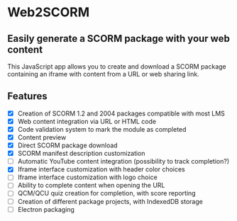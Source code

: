 # Web2SCORM
## Easily generate a SCORM package with your web content

This JavaScript app allows you to create and download a SCORM package containing an iframe with content from a URL or web sharing link.

## Features

- [X] Creation of SCORM 1.2 and 2004 packages compatible with most LMS
- [X] Web content integration via URL or HTML code
- [X] Code validation system to mark the module as completed
- [X] Content preview
- [X] Direct SCORM package download
- [X] SCORM manifest description customization
- [ ] Automatic YouTube content integration (possibility to track completion?)
- [X] Iframe interface customization with header color choices
- [ ] Iframe interface customization with logo choice
- [ ] Ability to complete content when opening the URL
- [ ] QCM/QCU quiz creation for completion, with score reporting
- [ ] Creation of different package projects, with IndexedDB storage
- [ ] Electron packaging
